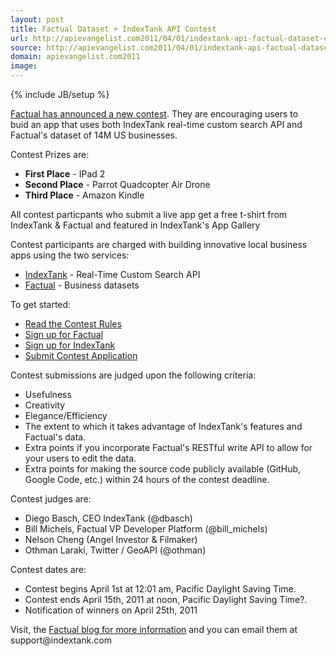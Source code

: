 ```yaml
---
layout: post
title: Factual Dataset + IndexTank API Contest
url: http://apievangelist.com2011/04/01/indextank-api-factual-dataset-contest/
source: http://apievangelist.com2011/04/01/indextank-api-factual-dataset-contest/
domain: apievangelist.com2011
image: 
---
```

{% include JB/setup %}
<img style="padding: 15px;" src="http://kinlane-productions.s3.amazonaws.com/factual.png" alt="" align="right" /><a title="Factual has announced a new contest" href="http://blog.factual.com/contest-indextank-factual">Factual has announced a new contest</a>.  They are encouraging users to buid an app that uses both IndexTank real-time custom search API and Factual's dataset of 14M US businesses.<p></p>
Contest Prizes are:
<ul class="mainlist">
	<li><strong>First Place</strong> - IPad 2</li>
	<li><strong>Second Place</strong> - Parrot Quadcopter Air Drone</li>
	<li><strong>Third Place</strong> - Amazon Kindle</li>
</ul>
All contest particpants who submit a live app get a free t-shirt from IndexTank &amp; Factual and featured in IndexTank's App Gallery<p></p>
Contest participants are charged with building innovative local business apps using the two services:
<ul class="mainlist">
	<li><a title="IndexTank" href="www.indextank.com">IndexTank</a> - Real-Time Custom Search API</li>
	<li><a title="Factual" href="www.factual.com">Factual</a> - Business datasets</li>
</ul>
To get started:
<ul class="mainlist">
	<li><a title="Contest Rules" href="http://blog.indextank.com/contest-rules/">Read the Contest Rules</a></li>
	<li><a title="Sign up for Factual" href="http://www.factual.com/t/bi0eJZ">Sign up for Factual</a></li>
	<li><a title="Sign Up for IndexTak" href="https://indextank.com/get-started/?plan=FACTUAL_CONTEST_30DAY">Sign up for IndexTank</a></li>
	<li><a title="Submit Contest Application" href="https://spreadsheets4.google.com/viewform?hl=en&amp;hl=en&amp;formkey=dFNvTjR4MWh3T0YxcGlkWWRVVmp0ZUE6MA#gid=0">Submit Contest Application</a></li>
</ul>
Contest submissions are judged upon the following criteria:
<ul class="mainlist">
	<li>Usefulness</li>
	<li>Creativity</li>
	<li>Elegance/Efficiency</li>
	<li>The extent to which it takes advantage of IndexTank's features and Factual's data.</li>
	<li>Extra points if you incorporate Factual's RESTful write API to allow for your users to edit the data.</li>
	<li>Extra points for making the source code publicly available (GitHub, Google Code, etc.) within 24 hours of the contest deadline.</li>
</ul>
<img style="padding: 15px;" src="http://kinlane-productions.s3.amazonaws.com/indextank.png" alt="" align="right" /> Contest judges are:
<ul class="mainlist">
	<li>Diego Basch, CEO IndexTank (@dbasch)</li>
	<li>Bill Michels, Factual VP Developer Platform (@bill_michels)</li>
	<li>Nelson Cheng (Angel Investor &amp; Filmaker)</li>
	<li>Othman Laraki, Twitter / GeoAPI (@othman)</li>
</ul>
Contest dates are:
<ul class="mainlist">
	<li>Contest begins April 1st at 12:01 am, Pacific Daylight Saving Time.</li>
	<li>Contest ends April 15th, 2011 at noon, Pacific Daylight Saving Time?.</li>
	<li>Notification of winners on April 25th, 2011</li>
</ul>
Visit, the <a title="Factual Blog For More Information" href="http://blog.factual.com/contest-indextank-factual">Factual blog for more information</a> and you can email them at support@indextank.com
